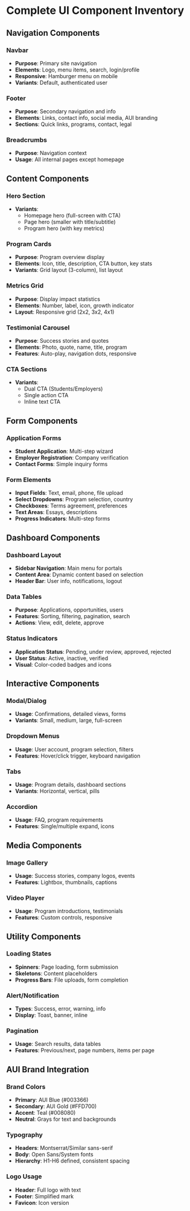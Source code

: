 # Complete UI Component Inventory

## Navigation Components
### Navbar
- **Purpose**: Primary site navigation
- **Elements**: Logo, menu items, search, login/profile
- **Responsive**: Hamburger menu on mobile
- **Variants**: Default, authenticated user

### Footer
- **Purpose**: Secondary navigation and info
- **Elements**: Links, contact info, social media, AUI branding
- **Sections**: Quick links, programs, contact, legal

### Breadcrumbs
- **Purpose**: Navigation context
- **Usage**: All internal pages except homepage

## Content Components
### Hero Section
- **Variants**: 
  - Homepage hero (full-screen with CTA)
  - Page hero (smaller with title/subtitle)
  - Program hero (with key metrics)

### Program Cards
- **Purpose**: Program overview display
- **Elements**: Icon, title, description, CTA button, key stats
- **Variants**: Grid layout (3-column), list layout

### Metrics Grid
- **Purpose**: Display impact statistics
- **Elements**: Number, label, icon, growth indicator
- **Layout**: Responsive grid (2x2, 3x2, 4x1)

### Testimonial Carousel
- **Purpose**: Success stories and quotes
- **Elements**: Photo, quote, name, title, program
- **Features**: Auto-play, navigation dots, responsive

### CTA Sections
- **Variants**:
  - Dual CTA (Students/Employers)
  - Single action CTA
  - Inline text CTA

## Form Components
### Application Forms
- **Student Application**: Multi-step wizard
- **Employer Registration**: Company verification
- **Contact Forms**: Simple inquiry forms

### Form Elements
- **Input Fields**: Text, email, phone, file upload
- **Select Dropdowns**: Program selection, country
- **Checkboxes**: Terms agreement, preferences
- **Text Areas**: Essays, descriptions
- **Progress Indicators**: Multi-step forms

## Dashboard Components
### Dashboard Layout
- **Sidebar Navigation**: Main menu for portals
- **Content Area**: Dynamic content based on selection
- **Header Bar**: User info, notifications, logout

### Data Tables
- **Purpose**: Applications, opportunities, users
- **Features**: Sorting, filtering, pagination, search
- **Actions**: View, edit, delete, approve

### Status Indicators
- **Application Status**: Pending, under review, approved, rejected
- **User Status**: Active, inactive, verified
- **Visual**: Color-coded badges and icons

## Interactive Components
### Modal/Dialog
- **Usage**: Confirmations, detailed views, forms
- **Variants**: Small, medium, large, full-screen

### Dropdown Menus
- **Usage**: User account, program selection, filters
- **Features**: Hover/click trigger, keyboard navigation

### Tabs
- **Usage**: Program details, dashboard sections
- **Variants**: Horizontal, vertical, pills

### Accordion
- **Usage**: FAQ, program requirements
- **Features**: Single/multiple expand, icons

## Media Components
### Image Gallery
- **Usage**: Success stories, company logos, events
- **Features**: Lightbox, thumbnails, captions

### Video Player
- **Usage**: Program introductions, testimonials
- **Features**: Custom controls, responsive

## Utility Components
### Loading States
- **Spinners**: Page loading, form submission
- **Skeletons**: Content placeholders
- **Progress Bars**: File uploads, form completion

### Alert/Notification
- **Types**: Success, error, warning, info
- **Display**: Toast, banner, inline

### Pagination
- **Usage**: Search results, data tables
- **Features**: Previous/next, page numbers, items per page

## AUI Brand Integration
### Brand Colors
- **Primary**: AUI Blue (#003366)
- **Secondary**: AUI Gold (#FFD700)
- **Accent**: Teal (#008080)
- **Neutral**: Grays for text and backgrounds

### Typography
- **Headers**: Montserrat/Similar sans-serif
- **Body**: Open Sans/System fonts
- **Hierarchy**: H1-H6 defined, consistent spacing

### Logo Usage
- **Header**: Full logo with text
- **Footer**: Simplified mark
- **Favicon**: Icon version
